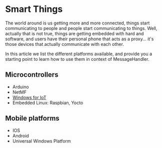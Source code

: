 # Smart Things

The world around is us getting more and more connected, things start communicating to people and people start communicating to things. Well, actually that is not true, things are getting embedded with hard and software, and users have their personal phone that acts as a proxy... it's those devices that actually communicate with each other. 

In this article we list the different platforms available, and provide you a starting point to learn how to use them in context of MessageHandler.

## Microcontrollers

* Arduino
* NetMF
* [Windows for IoT](/documentation/devices/winiot)
* Embedded Linux: Raspbian, Yocto

## Mobile platforms

* IOS
* Android
* Universal Windows Platform